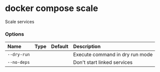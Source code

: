 # docker compose scale

<!---MARKER_GEN_START-->
Scale services 

### Options

| Name        | Type | Default | Description                     |
|:------------|:-----|:--------|:--------------------------------|
| `--dry-run` |      |         | Execute command in dry run mode |
| `--no-deps` |      |         | Don't start linked services     |


<!---MARKER_GEN_END-->

